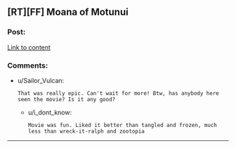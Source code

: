 ## [RT][FF] Moana of Motunui

### Post:

[Link to content](https://www.fanfiction.net/s/12278003/1/Moana-of-Motunui)

### Comments:

- u/Sailor_Vulcan:
  ```
  That was really epic. Can't wait for more! Btw, has anybody here seen the movie? Is it any good?
  ```

  - u/i_dont_know:
    ```
    Movie was fun. Liked it better than tangled and frozen, much less than wreck-it-ralph and zootopia
    ```

---

